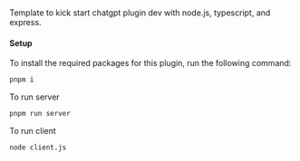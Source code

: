 ###

Template to kick start chatgpt plugin dev with node.js, typescript, and express.

#### Setup

To install the required packages for this plugin, run the following command:

```bash
pnpm i
```

To run server

```bash
pnpm run server
```

To run client

```bash
node client.js
```
